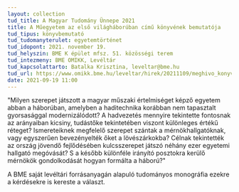 ```yaml
---
layout: collection
tud_title: A Magyar Tudomány Ünnepe 2021
title: A Műegyetem az első világháborúban című könyvének bemutatója
tud_tipus: könyvbemutató
tud_tudomanyterulet: egyetemtörténet
tud_idopont: 2021. november 19.
tud_helyszin: BME K épület mfsz. 51. közösségi terem
tud_intezmeny: BME OMIKK, Levéltár
tud_kapcsolattarto: Batalka Krisztina, leveltar@bme.hu
tud_url: https://www.omikk.bme.hu/leveltar/hirek/20211109/meghivo_konyvbemutatora
date: 2021-09-19 11:00
---
```

"Milyen szerepet játszott a magyar műszaki értelmiséget képző egyetem abban a háborúban, amelyben a haditechnika korábban nem tapasztalt gyorsasággal modernizálódott? A hadvezetés mennyire tekintette fontosnak az arányaiban kicsiny, tudástőke tekintetében viszont különleges értékű réteget? Ismereteiknek megfelelő szerepet szántak a mérnökhallgatóknak, vagy egyszerűen bevezényelték őket a lövészárkokba? Célnak tekintették az ország jövendő fejlődésében kulcsszerepet játszó néhány ezer egyetemi hallgató megóvását? S a később különféle irányító posztokra kerülő mérnökök gondolkodását hogyan formálta a háború?"

A BME saját levéltári forrásanyagán alapuló tudományos monográfia ezekre a kérdésekre is kereste a választ.